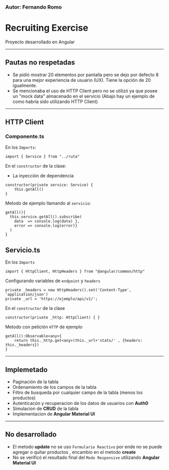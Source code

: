 ### Autor: Fernando Romo
# Recruiting Exercise
Proyecto desarrollado en Angular
___________
## Pautas no respetadas
+ Se pidió mostrar 20 elementos por pantalla pero se dejo por defecto 8 para una mejor experiencia de usuario (UX). Tiene la opción de 20 igualmente.
+ Se mencionaba el uso de HTTP Client pero no se utilizó ya que posee un "mock data" almacenado en el servicio (Abajo hay un ejemplo de como habría sido utilizando HTTP Client) 
 ___________
## HTTP Client

### Componente.ts
En los `Imports`:
~~~
import { Service } from "../ruta"
~~~

En el `constructor` de la clase: 
+ La inyección de dependencia
~~~ 
constructor(private service: Service) {
    this.getAll()
} 
~~~

Metodo de ejemplo llamando al `servicio`:
~~~
getAll(){
  this.service.getAll().subscribe(
    data  => console.log(data) },
    error => console.log(error)}
  )
}
~~~

## Servicio.ts

En los `Imports`
~~~
import { HttpClient, HttpHeaders } from "@angular/common/http"
~~~
Configurando variables de `endpoint` y `headers`
~~~
private _headers = new HttpHeaders().set('Content-Type', 'application/json')
private _url = 'https://ejemplo/api/v1/';
~~~
En el `constructor` de la clase
~~~
constructor(private _http: HttpClient) { }
~~~
Metodo con petición `HTTP` de ejemplo
~~~
getAll():Observable<any>{
    return this._http.get<any>(this._url+'stats/' , {headers: this._headers})
}
~~~
_________
## Implemetado
+ Paginación de la tabla
+ Ordenamiento de los campos de la tabla
+ Filtro de busqueda por cualquier campo de la tabla (menos los productos)
+ Autenticacón y recuperacion de los datos de usuarios con **Auth0**
+ Simulacion de **CRUD** de la tabla
+ Implementacion de **Angular Material UI**
_________
## No desarrollado
+ El metodo **update** no se uso `Formulario Reactivo` por ende no se puede agregar o quitar productos , encambio en el metodo **create**
+ No se verificó el resultado final del `Modo Responsive` utilizando **Angular Material UI**